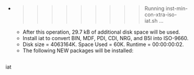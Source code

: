 * >>>>>>>>> Running inst-min-con-xtra-iso-iat.sh ...
  * After this operation, 29.7 kB of additional disk space will be used.
  * Install iat to convert BIN, MDF, PDI, CDI, NRG, and B5I into ISO-9660.
  * Disk size = 4063164K. Space Used = 60K. Runtime = 00:00:00:02.
  * The following NEW packages will be installed:
  ```bash
iat
  ```
